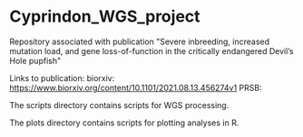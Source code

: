 # Cyprindon_WGS_project
Repository associated with publication "Severe inbreeding, increased mutation load, and gene loss-of-function in the critically endangered Devil’s Hole pupfish"

Links to publication: 
biorxiv: https://www.biorxiv.org/content/10.1101/2021.08.13.456274v1
PRSB: 

The scripts directory contains scripts for WGS processing. 

The plots directory contains scripts for plotting analyses in R.

